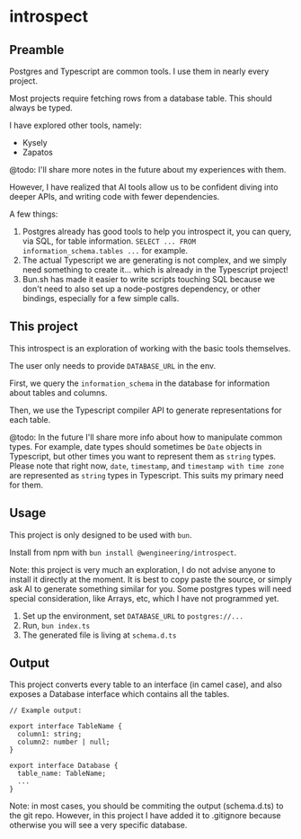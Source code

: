 # introspect

## Preamble

Postgres and Typescript are common tools. I use them in nearly every project.

Most projects require fetching rows from a database table. This should always be typed.

I have explored other tools, namely:

- Kysely
- Zapatos

@todo: I'll share more notes in the future about my experiences with them.

However, I have realized that AI tools allow us to be confident diving into deeper APIs, and writing code with fewer dependencies.

A few things:

1. Postgres already has good tools to help you introspect it, you can query, via SQL, for table information. `SELECT ... FROM information_schema.tables ...` for example.
2. The actual Typescript we are generating is not complex, and we simply need something to create it... which is already in the Typescript project!
3. Bun.sh has made it easier to write scripts touching SQL because we don't need to also set up a node-postgres dependency, or other bindings, especially for a few simple calls.

## This project

This introspect is an exploration of working with the basic tools themselves.

The user only needs to provide `DATABASE_URL` in the env.

First, we query the `information_schema` in the database for information about tables and columns.

Then, we use the Typescript compiler API to generate representations for each table.

@todo: In the future I'll share more info about how to manipulate common types. For example, date types should sometimes be `Date` objects in Typescript, but other times you want to represent them as `string` types. Please note that right now, `date`, `timestamp`, and `timestamp with time zone` are represented as `string` types in Typescript. This suits my primary need for them.

## Usage

This project is only designed to be used with `bun`.

Install from npm with `bun install @wengineering/introspect`.

Note: this project is very much an exploration, I do not advise anyone to install it directly at the moment. It is best to copy paste the source, or simply ask AI to generate something similar for you. Some postgres types will need special consideration, like Arrays, etc, which I have not programmed yet.

1. Set up the environment, set `DATABASE_URL` to `postgres://...`
2. Run, `bun index.ts`
3. The generated file is living at `schema.d.ts`

## Output

This project converts every table to an interface (in camel case), and also exposes a Database interface which contains all the tables.

```
// Example output:

export interface TableName {
  column1: string;
  column2: number | null;
}

export interface Database {
  table_name: TableName;
  ...
}
```

Note: in most cases, you should be commiting the output (schema.d.ts) to the git repo. However, in this project I have added it to .gitignore because otherwise you will see a very specific database.
